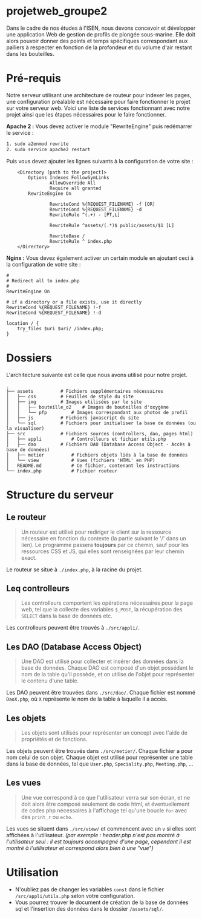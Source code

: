 # projetweb_groupe2
Dans le cadre de nos études à l'ISEN, nous devons concevoir et développer une application Web de gestion de profils de plongée sous-marine. Elle doit alors pouvoir donner des points et temps spécifiques correspondant aux palliers à respecter en fonction de la profondeur et du volume d'air restant dans les bouteilles.

# Pré-requis
Notre serveur utilisant une architecture de routeur pour indexer les pages, une configuration préalable est nécessaire pour faire fonctionner le projet sur votre serveur web.
Voici une liste de services fonctionnant avec notre projet ainsi que les étapes nécessaires pour le faire fonctionner.

**Apache 2 :** Vous devez activer le module "RewriteEngine" puis redémarrer le service :
````bash
1. sudo a2enmod rewrite 
2. sudo service apache2 restart
````
Puis vous devez ajouter les lignes suivants à la configuration de votre site :
```apacheconf
 	<Directory [path to the project]>
		Options Indexes FollowSymLinks
                AllowOverride All
                Require all granted
		RewriteEngine On

                RewriteCond %{REQUEST_FILENAME} -f [OR]
                RewriteCond %{REQUEST_FILENAME} -d
                RewriteRule ^(.+) - [PT,L]

                RewriteRule ^assets/(.*)$ public/assets/$1 [L]

                RewriteBase /
                RewriteRule ^ index.php
	</Directory>
```

**Nginx :** Vous devez également activer un certain module en ajoutant ceci à la configuration de votre site :
```
#
# Redirect all to index.php
#
RewriteEngine On

# if a directory or a file exists, use it directly
RewriteCond %{REQUEST_FILENAME} !-f
RewriteCond %{REQUEST_FILENAME} !-d

location / {
    try_files $uri $uri/ /index.php;
}
```
# Dossiers
L'architecture suivante est celle que nous avons utilisé pour notre projet.
```
.
├── assets			# Fichiers supplémentaires nécessaires
│   ├── css			# Feuilles de style du site
│   ├── img			# Images utilisées par le site
│   │   ├── bouteille_o2	# Images de bouteilles d'oxygène
│   │   └── pfp			# Images correspondant aux photos de profil
│   ├── js			# Fichiers javascript du site
│   └── sql			# Fichiers pour initialiser la base de données (ou la visualiser)
├── src				# Fichiers sources (controllers, dao, pages html)
│   ├── appli			# Controlleurs et fichier utils.php
│   ├── dao			# Fichiers DAO (Database Access Object - Accès à base de données)
│   ├── metier			# Fichiers objets liés à la base de données
│   └── view			# Vues (fichiers 'HTML' en PHP)
│   README.md			# Ce fichier, contenant les instructions
└── index.php			# Fichier routeur
```

# Structure du serveur
## Le routeur
> Un routeur est utilisé pour rediriger le client sur la ressource nécessaire en fonction du contexte (la partie suivant le '/' dans un lien). Le programme passera **toujours** par ce chemin, sauf pour les ressources CSS et JS, qui elles sont renseignées par leur chemin exact.

Le routeur se situe à `./index.php`, à la racine du projet.

## Leq controlleurs
> Les controlleurs comportent les opérations nécessaires pour la page web, tel que la collecte des variables `$_POST`, la récupération des `SELECT` dans la base de données etc.

Les controlleurs peuvent être trouvés à `./src/appli/`.

## Les DAO (Database Access Object)
> Une DAO est utilisé pour collecter et insérer des données dans la base de données. Chaque DAO est composé d'un objet possédant le nom de la table qu'il possède, et on utilise de l'objet pour représenter le contenu d'une table.

Les DAO peuvent être trouvées dans `./src/dao/`. Chaque fichier est nommé `DaoX.php`, où `X` représente le nom de la table à laquelle il a accès.

## Les objets
> Les objets sont utilisés pour représenter un concept avec l'aide de propriétés et de fonctions.

Les objets peuvent être trouvés dans `./src/metier/`. Chaque fichier a pour nom celui de son objet. Chaque objet est utilisé pour représenter une table dans la base de données, tel que `User.php`, `Speciality.php`, `Meeting.php`, ...

## Les vues
> Une vue correspond à ce que l'utilisateur verra sur son écran, et ne doit alors être composé seulement de code html, et éventuellement de codes php nécessaires à l'affichage tel qu'une boucle `for` avec des `print_r` ou `echo`.

Les vues se situent dans `./src/view/` et commencent avec un `v` si elles sont affichées à l'utilisateur. *(par exemple : header.php n'est pas montré à l'utilisateur seul : il est toujours accompagné d'une page, cependant il est montré à l'utilisateur et correspond alors bien à une "vue")*

# Utilisation
- N'oubliez pas de changer les variables `const` dans le fichier `/src/appli/utils.php` selon votre configuration.
- Vous pourrez trouver le document de création de la base de données sql et l'insertion des données dans le dossier `/assets/sql/`.